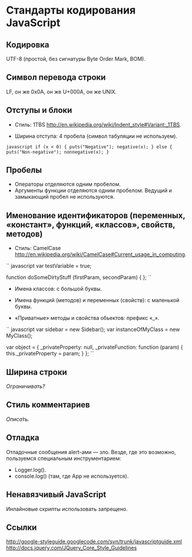 Стандарты кодирования JavaScript
================================

Кодировка
---------

UTF-8 (простой, без сигнатуры Byte Order Mark, BOM).

Символ перевода строки
----------------------

LF, он же 0x0A, он же U+000A, он же UNIX.

Отступы и блоки
---------------

* Стиль: 1TBS
http://en.wikipedia.org/wiki/Indent_style#Variant:_1TBS.

* Ширина отступа: 4 пробела (символ табуляции не используем).

`` javascript
if (x < 0) {
    puts("Negative");
    negative(x);
} else {
    puts("Non-negative");
    nonnegative(x);
}
``

Пробелы
-------

* Операторы отделяются одним пробелом.
* Аргументы функции отделяются одним пробелом. Ведущий и замыкающий пробел не используются.

Именование идентификаторов (переменных, «констант», функций, «классов», свойств, методов)
-----------------------------------------------------------------------------------------

* Стиль: CamelCase
http://en.wikipedia.org/wiki/CamelCase#Current_usage_in_computing.

`` javascript
var testVariable = true;
 
function doSomeDirtyStuff (firstParam, secondParam) {
};
``

* Имена классов: с большой буквы.

* Имена функций (методов) и переменных (свойств): с маленькой буквы.

* «Приватные» методы и свойства обьектов: префикс «_».

`` javascript
var sidebar = new Sidebar();
var instanceOfMyClass = new MyClass();

var object = {
    _privateProperty: null,
    _privateFunction: function (param) {
        this._privateProperty = param;
    }
};
``

Ширина строки
-------------

*Ограничивать?*

Стиль комментариев
------------------

*Описа́ть.*

Отладка
-------

Отладочные сообщения alert-ами — зло. Везде, где это возможно, пользуемся специальным инструментарием:
* Logger.log().
* console.log() (там, где App не используется).

Ненавязчивый JavaScript
-----------------------

Инлайновые скрипты использовать запрещено.

Ссылки
------

http://google-styleguide.googlecode.com/svn/trunk/javascriptguide.xml
http://docs.jquery.com/JQuery_Core_Style_Guidelines
